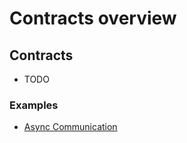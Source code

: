 # Contracts overview

## Contracts
- TODO

### Examples

- [Async Communication](./examples/async-communication.md)
